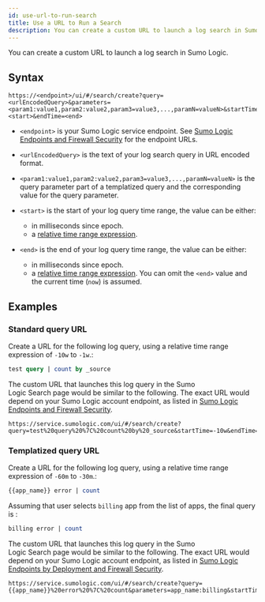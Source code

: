 ```yaml
---
id: use-url-to-run-search
title: Use a URL to Run a Search
description: You can create a custom URL to launch a log search in Sumo Logic.
---
```


You can create a custom URL to launch a log search in Sumo Logic.

## Syntax

```
https://<endpoint>/ui/#/search/create?query=<urlEncodedQuery>&parameters=<param1:value1,param2:value2,param3=value3,...,paramN=valueN>&startTime=<start>&endTime=<end>
```

* `<endpoint>` is your Sumo Logic service endpoint. See [Sumo Logic Endpoints and Firewall Security](/docs/api/getting-started#sumo-logic-endpoints-by-deployment-and-firewall-security) for the endpoint URLs.
* `<urlEncodedQuery>` is the text of your log search query in URL encoded format.
* `<param1:value1,param2:value2,param3=value3,...,paramN=valueN>` is the query parameter part of a templatized query and the corresponding value for the query parameter.
* `<start>` is the start of your log query time range, the value can be either:

    * in milliseconds since epoch.
    * a [relative time range expression](/docs/search/get-started-with-search/search-basics/time-range-expressions).

* `<end>` is the end of your log query time range, the value can be either:

    * in milliseconds since epoch.
    * a [relative time range expression](/docs/search/get-started-with-search/search-basics/time-range-expressions). You can omit the `<end>` value and the current time (`now`) is assumed.

## Examples

### Standard query URL

Create a URL for the following log query, using a relative time range expression of `-10w` to `-1w`.:

```sql
test query | count by _source
```

The custom URL that launches this log query in the Sumo Logic Search page would be similar to the following. The exact URL would depend on your Sumo Logic account endpoint, as listed in [Sumo Logic Endpoints and Firewall Security](/docs/api/getting-started#sumo-logic-endpoints-by-deployment-and-firewall-security). 

```
https://service.sumologic.com/ui/#/search/create?query=test%20query%20%7C%20count%20by%20_source&startTime=-10w&endTime=-1w
```
### Templatized query URL

Create a URL for the following log query, using a relative time range expression of `-60m` to `-30m`.:

```sql
{{app_name}} error | count
```

Assuming that user selects `billing` app from the list of apps, the final query is :

```sql
billing error | count
```

The custom URL that launches this log query in the Sumo Logic Search page would be similar to the following. The exact URL would depend on your Sumo Logic account endpoint, as listed in [Sumo Logic Endpoints by Deployment and Firewall Security](/docs/api/getting-started#sumo-logic-endpoints-by-deployment-and-firewall-security). 

```
https://service.sumologic.com/ui/#/search/create?query={{app_name}}%20error%20%7C%20count&parameters=app_name:billing&startTime=-60m&endTime=-30m
```
